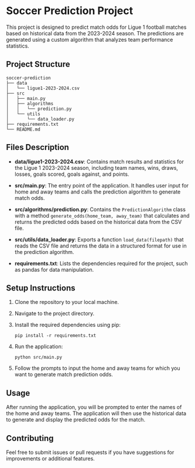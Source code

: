 # Soccer Prediction Project

This project is designed to predict match odds for Ligue 1 football matches based on historical data from the 2023-2024 season. The predictions are generated using a custom algorithm that analyzes team performance statistics.

## Project Structure

```
soccer-prediction
├── data
│   └── ligue1-2023-2024.csv
├── src
│   ├── main.py
│   ├── algorithms
│   │   └── prediction.py
│   └── utils
│       └── data_loader.py
├── requirements.txt
└── README.md
```

## Files Description

- **data/ligue1-2023-2024.csv**: Contains match results and statistics for the Ligue 1 2023-2024 season, including team names, wins, draws, losses, goals scored, goals against, and points.

- **src/main.py**: The entry point of the application. It handles user input for home and away teams and calls the prediction algorithm to generate match odds.

- **src/algorithms/prediction.py**: Contains the `PredictionAlgorithm` class with a method `generate_odds(home_team, away_team)` that calculates and returns the predicted odds based on the historical data from the CSV file.

- **src/utils/data_loader.py**: Exports a function `load_data(filepath)` that reads the CSV file and returns the data in a structured format for use in the prediction algorithm.

- **requirements.txt**: Lists the dependencies required for the project, such as pandas for data manipulation.

## Setup Instructions

1. Clone the repository to your local machine.
2. Navigate to the project directory.
3. Install the required dependencies using pip:

   ```
   pip install -r requirements.txt
   ```

4. Run the application:

   ```
   python src/main.py
   ```

5. Follow the prompts to input the home and away teams for which you want to generate match prediction odds.

## Usage

After running the application, you will be prompted to enter the names of the home and away teams. The application will then use the historical data to generate and display the predicted odds for the match.

## Contributing

Feel free to submit issues or pull requests if you have suggestions for improvements or additional features.